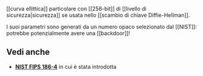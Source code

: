 [[curva ellittica]] particolare con [[256-bit]] di [[livello di sicurezza|sicurezza]] se usata nello [[scambio di chiave Diffie-Hellman]].

I suoi parametri sono generati da un numero opaco selezionato dal [[NIST]]: potrebbe potenzialmente avere una [[backdoor]]!

## Vedi anche

- [**NIST FIPS 186-4**](https://csrc.nist.gov/publications/detail/fips/186/4/final) in cui è stata introdotta